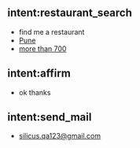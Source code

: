 ## intent:restaurant_search
- find me a restaurant
- [Pune](location)
- [more than 700](price)

## intent:affirm
- ok thanks

## intent:send_mail
- silicus.qa123@gmail.com
